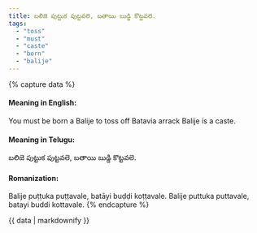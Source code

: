 ```yaml
---
title: బలిజె పుట్టుక పుట్టవలె, బతాయి బుడ్డి కొట్టవలె.
tags:
  - "toss"
  - "must"
  - "caste"
  - "born"
  - "balije"
---
```


{% capture data %}
#### Meaning in English:
You must be born a Balije to toss off Batavia arrack
Balije is a caste.

#### Meaning in Telugu:
బలిజె పుట్టుక పుట్టవలె, బతాయి బుడ్డి కొట్టవలె.

#### Romanization:
Balije puṭṭuka puṭṭavale, batāyi buḍḍi koṭṭavale.
Balije puttuka puttavale, batayi buddi kottavale.
{% endcapture %}

{{ data | markdownify }}

